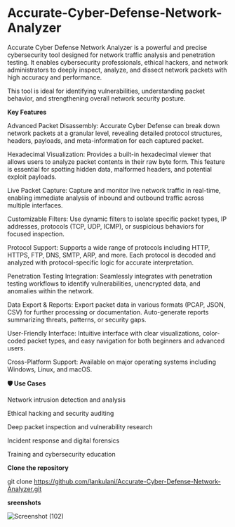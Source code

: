 # Accurate-Cyber-Defense-Network-Analyzer
Accurate Cyber Defense Network Analyzer is a powerful and precise cybersecurity tool designed for network traffic analysis and penetration testing. 
It enables cybersecurity professionals, ethical hackers, and network administrators to deeply inspect, analyze, and dissect network packets with high accuracy and performance. 

This tool is ideal for identifying vulnerabilities, understanding packet behavior, and strengthening overall network security posture.

**Key Features**

Advanced Packet Disassembly: Accurate Cyber Defense can break down network packets at a granular level, revealing detailed protocol structures, headers, payloads, and meta-information for each captured packet.

Hexadecimal Visualization: Provides a built-in hexadecimal viewer that allows users to analyze packet contents in their raw byte form. This feature is essential for spotting hidden data, malformed headers, and potential exploit payloads.

Live Packet Capture: Capture and monitor live network traffic in real-time, enabling immediate analysis of inbound and outbound traffic across multiple interfaces.

Customizable Filters: Use dynamic filters to isolate specific packet types, IP addresses, protocols (TCP, UDP, ICMP), or suspicious behaviors for focused inspection.

Protocol Support: Supports a wide range of protocols including HTTP, HTTPS, FTP, DNS, SMTP, ARP, and more. Each protocol is decoded and analyzed with protocol-specific logic for accurate interpretation.

Penetration Testing Integration: Seamlessly integrates with penetration testing workflows to identify vulnerabilities, unencrypted data, and anomalies within the network.

Data Export & Reports: Export packet data in various formats (PCAP, JSON, CSV) for further processing or documentation. Auto-generate reports summarizing threats, patterns, or security gaps.

User-Friendly Interface: Intuitive interface with clear visualizations, color-coded packet types, and easy navigation for both beginners and advanced users.

Cross-Platform Support: Available on major operating systems including Windows, Linux, and macOS.


**🛡️ Use Cases**

Network intrusion detection and analysis

Ethical hacking and security auditing

Deep packet inspection and vulnerability research

Incident response and digital forensics


Training and cybersecurity education

**Clone the repository**

git clone https://github.com/Iankulani/Accurate-Cyber-Defense-Network-Analyzer.git

**sreenshots**


![Screenshot (102)](https://github.com/user-attachments/assets/3ed09d03-74e5-4113-ac2e-98c126c3167c)






